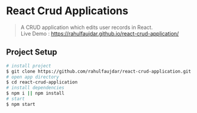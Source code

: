 # React Crud Applications

> A CRUD application which edits user records in React.  
Live Demo : https://rahulfaujdar.github.io/react-crud-application/
## Project Setup

```bash
# install project
$ git clone https://github.com/rahulfaujdar/react-crud-application.git
# open app directory
$ cd react-crud-application
# install dependencies
$ npm i || npm install
# start
$ npm start
```